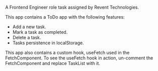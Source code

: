 A Frontend Engineer role task assigned by Revent Technologies. 

This app contains a ToDo app with the following features:
- Add a new task.
- Mark a task as completed.
- Delete a task.
- Tasks persistence in localStorage.

This app also contains a custom hook, useFetch used in the FetchComponent.
To see the useFetch hook in action, un-comment the FetchComponent and replace TaskList with it.